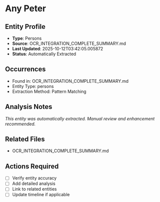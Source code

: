 # Any Peter

## Entity Profile
- **Type**: Persons
- **Source**: OCR_INTEGRATION_COMPLETE_SUMMARY.md
- **Last Updated**: 2025-10-12T03:42:05.005872
- **Status**: Automatically Extracted

## Occurrences
- Found in: OCR_INTEGRATION_COMPLETE_SUMMARY.md
- Entity Type: persons
- Extraction Method: Pattern Matching

## Analysis Notes
*This entity was automatically extracted. Manual review and enhancement recommended.*

## Related Files
- OCR_INTEGRATION_COMPLETE_SUMMARY.md

## Actions Required
- [ ] Verify entity accuracy
- [ ] Add detailed analysis
- [ ] Link to related entities
- [ ] Update timeline if applicable
